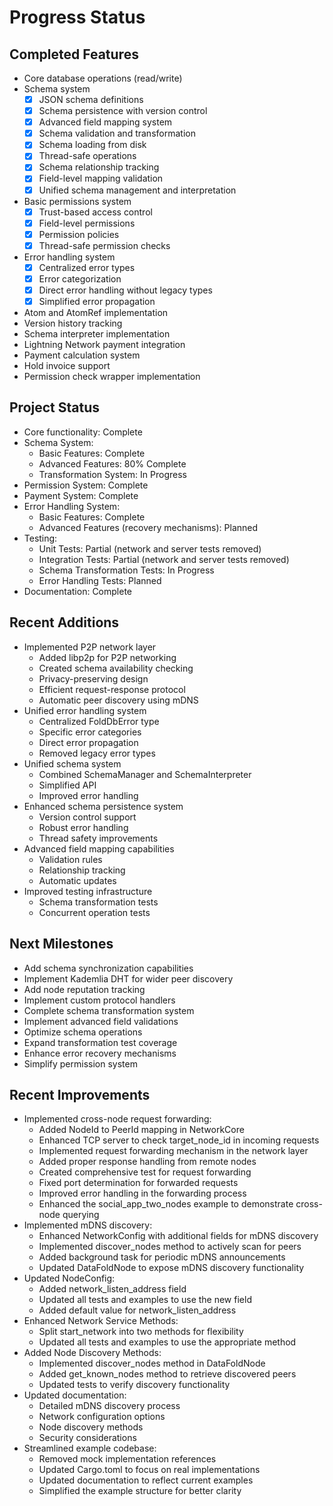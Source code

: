 # Progress Status

## Completed Features
- Core database operations (read/write)
- Schema system
  - [x] JSON schema definitions
  - [x] Schema persistence with version control
  - [x] Advanced field mapping system
  - [x] Schema validation and transformation
  - [x] Schema loading from disk
  - [x] Thread-safe operations
  - [x] Schema relationship tracking
  - [x] Field-level mapping validation
  - [x] Unified schema management and interpretation
- Basic permissions system
  - [x] Trust-based access control
  - [x] Field-level permissions
  - [x] Permission policies
  - [x] Thread-safe permission checks
- Error handling system
  - [x] Centralized error types
  - [x] Error categorization
  - [x] Direct error handling without legacy types
  - [x] Simplified error propagation
- Atom and AtomRef implementation
- Version history tracking
- Schema interpreter implementation
- Lightning Network payment integration
- Payment calculation system
- Hold invoice support
- Permission check wrapper implementation

## Project Status
- Core functionality: Complete
- Schema System: 
  - Basic Features: Complete
  - Advanced Features: 80% Complete
  - Transformation System: In Progress
- Permission System: Complete
- Payment System: Complete
- Error Handling System:
  - Basic Features: Complete
  - Advanced Features (recovery mechanisms): Planned
- Testing: 
  - Unit Tests: Partial (network and server tests removed)
  - Integration Tests: Partial (network and server tests removed)
  - Schema Transformation Tests: In Progress
  - Error Handling Tests: Planned
- Documentation: Complete

## Recent Additions
- Implemented P2P network layer
  - Added libp2p for P2P networking
  - Created schema availability checking
  - Privacy-preserving design
  - Efficient request-response protocol
  - Automatic peer discovery using mDNS
- Unified error handling system
  - Centralized FoldDbError type
  - Specific error categories
  - Direct error propagation
  - Removed legacy error types
- Unified schema system
  - Combined SchemaManager and SchemaInterpreter
  - Simplified API
  - Improved error handling
- Enhanced schema persistence system
  - Version control support
  - Robust error handling
  - Thread safety improvements
- Advanced field mapping capabilities
  - Validation rules
  - Relationship tracking
  - Automatic updates
- Improved testing infrastructure
  - Schema transformation tests
  - Concurrent operation tests

## Next Milestones
- Add schema synchronization capabilities
- Implement Kademlia DHT for wider peer discovery
- Add node reputation tracking
- Implement custom protocol handlers
- Complete schema transformation system
- Implement advanced field validations
- Optimize schema operations
- Expand transformation test coverage
- Enhance error recovery mechanisms
- Simplify permission system

## Recent Improvements
- Implemented cross-node request forwarding:
  - Added NodeId to PeerId mapping in NetworkCore
  - Enhanced TCP server to check target_node_id in incoming requests
  - Implemented request forwarding mechanism in the network layer
  - Added proper response handling from remote nodes
  - Created comprehensive test for request forwarding
  - Fixed port determination for forwarded requests
  - Improved error handling in the forwarding process
  - Enhanced the social_app_two_nodes example to demonstrate cross-node querying
- Implemented mDNS discovery:
  - Enhanced NetworkConfig with additional fields for mDNS discovery
  - Implemented discover_nodes method to actively scan for peers
  - Added background task for periodic mDNS announcements
  - Updated DataFoldNode to expose mDNS discovery functionality
- Updated NodeConfig:
  - Added network_listen_address field
  - Updated all tests and examples to use the new field
  - Added default value for network_listen_address
- Enhanced Network Service Methods:
  - Split start_network into two methods for flexibility
  - Updated all tests and examples to use the appropriate method
- Added Node Discovery Methods:
  - Implemented discover_nodes method in DataFoldNode
  - Added get_known_nodes method to retrieve discovered peers
  - Updated tests to verify discovery functionality
- Updated documentation:
  - Detailed mDNS discovery process
  - Network configuration options
  - Node discovery methods
  - Security considerations
- Streamlined example codebase:
  - Removed mock implementation references
  - Updated Cargo.toml to focus on real implementations
  - Updated documentation to reflect current examples
  - Simplified the example structure for better clarity
